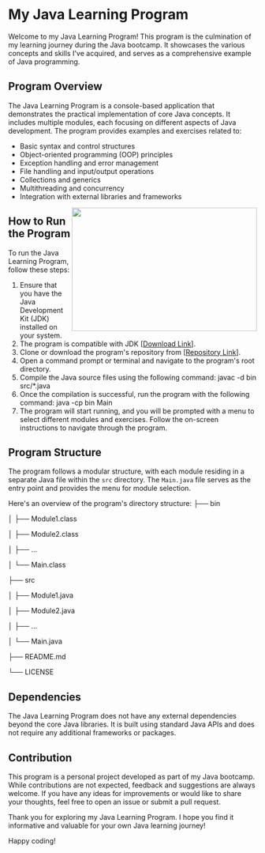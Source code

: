 # My Java Learning Program

Welcome to my Java Learning Program! This program is the culmination of my learning journey during the Java bootcamp. It showcases the various concepts and skills I've acquired, and serves as a comprehensive example of Java programming.

## Program Overview

The Java Learning Program is a console-based application that demonstrates the practical implementation of core Java concepts. It includes multiple modules, each focusing on different aspects of Java development. The program provides examples and exercises related to:

- Basic syntax and control structures
- Object-oriented programming (OOP) principles
- Exception handling and error management
- File handling and input/output operations
- Collections and generics
- Multithreading and concurrency
- Integration with external libraries and frameworks

<img align="right" height="250" width="375" alt="" src="https://raw.githubusercontent.com/iampavangandhi/iampavangandhi/master/gifs/coder.gif" />

## How to Run the Program

To run the Java Learning Program, follow these steps:

1. Ensure that you have the Java Development Kit (JDK) installed on your system. 
2. The program is compatible with JDK [[Download Link](https://www.oracle.com/java/technologies/javase-downloads.html)].
3. Clone or download the program's repository from [[Repository Link](https://github.com/parthasarathy27/workspacejava)].
4. Open a command prompt or terminal and navigate to the program's root directory.
5. Compile the Java source files using the following command:
javac -d bin src/*.java
6. Once the compilation is successful, run the program with the following command:
java -cp bin Main
7. The program will start running, and you will be prompted with a menu to select different modules and exercises. Follow the on-screen instructions to navigate through the program.

## Program Structure

The program follows a modular structure, with each module residing in a separate Java file within the `src` directory. The `Main.java` file serves as the entry point and provides the menu for module selection.

Here's an overview of the program's directory structure:
├── bin

│ ├── Module1.class

│ ├── Module2.class

│ ├── ...

│ └── Main.class

├── src

│ ├── Module1.java

│ ├── Module2.java

│ ├── ...

│ └── Main.java

├── README.md

└── LICENSE

## Dependencies

The Java Learning Program does not have any external dependencies beyond the core Java libraries. It is built using standard Java APIs and does not require any additional frameworks or packages.

## Contribution

This program is a personal project developed as part of my Java bootcamp. While contributions are not expected, feedback and suggestions are always welcome. If you have any ideas for improvements or would like to share your thoughts, feel free to open an issue or submit a pull request.

Thank you for exploring my Java Learning Program. I hope you find it informative and valuable for your own Java learning journey!

Happy coding!
